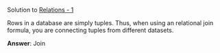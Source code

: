 Solution to [Relations - 1](https://www.hackerrank.com/challenges/relations-1)

Rows in a database are simply tuples. Thus, when using an relational join formula, you are connecting tuples from different datasets.


**Answer**: Join